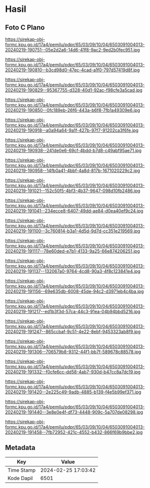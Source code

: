 # Hasil

## Foto C Plano

https://sirekap-obj-formc.kpu.go.id/17a4/pemilu/pdpr/65/03/09/10/04/6503091004013-20240219-190751--05e2d2a6-14d6-41f8-9ac2-9ed2b0fec951.jpg

https://sirekap-obj-formc.kpu.go.id/17a4/pemilu/pdpr/65/03/09/10/04/6503091004013-20240219-190810--b3cd98d0-47ec-4cad-a1f0-797d57419d8f.jpg

https://sirekap-obj-formc.kpu.go.id/17a4/pemilu/pdpr/65/03/09/10/04/6503091004013-20240219-190829--95367755-d328-40d1-92ac-f98cfe3a5cad.jpg

https://sirekap-obj-formc.kpu.go.id/17a4/pemilu/pdpr/65/03/09/10/04/6503091004013-20240219-190850--0fc189eb-26f6-443a-b6f8-7fb1a49309e6.jpg

https://sirekap-obj-formc.kpu.go.id/17a4/pemilu/pdpr/65/03/09/10/04/6503091004013-20240219-190918--a0a94a64-9a1f-427b-97f7-91202ca3f6fe.jpg

https://sirekap-obj-formc.kpu.go.id/17a4/pemilu/pdpr/65/03/09/10/04/6503091004013-20240219-190938--241de0e6-69cf-4bdd-b7d8-c49abf95ae71.jpg

https://sirekap-obj-formc.kpu.go.id/17a4/pemilu/pdpr/65/03/09/10/04/6503091004013-20240219-190958--14fb0a41-4bbf-4a8d-817b-1671020229c2.jpg

https://sirekap-obj-formc.kpu.go.id/17a4/pemilu/pdpr/65/03/09/10/04/6503091004013-20240219-191021--152c50f5-4bf3-4b37-9647-098d10fb2486.jpg

https://sirekap-obj-formc.kpu.go.id/17a4/pemilu/pdpr/65/03/09/10/04/6503091004013-20240219-191041--234ecce8-6407-49dd-ae84-d0ea40ef9c24.jpg

https://sirekap-obj-formc.kpu.go.id/17a4/pemilu/pdpr/65/03/09/10/04/6503091004013-20240219-191100--3c760814-b3a1-4d5d-9d7d-cc351e219569.jpg

https://sirekap-obj-formc.kpu.go.id/17a4/pemilu/pdpr/65/03/09/10/04/6503091004013-20240219-191117--78e60ded-e7b1-4133-9a25-66e874206251.jpg

https://sirekap-obj-formc.kpu.go.id/17a4/pemilu/pdpr/65/03/09/10/04/6503091004013-20240219-191137--132067a0-9764-4cd8-90a3-4f8c123841e4.jpg

https://sirekap-obj-formc.kpu.go.id/17a4/pemilu/pdpr/65/03/09/10/04/6503091004013-20240219-191156--69e635db-6008-45de-94c2-d3971eb4c4ba.jpg

https://sirekap-obj-formc.kpu.go.id/17a4/pemilu/pdpr/65/03/09/10/04/6503091004013-20240219-191217--ed1b3f3d-57ca-44c3-91ea-04b94bbd5216.jpg

https://sirekap-obj-formc.kpu.go.id/17a4/pemilu/pdpr/65/03/09/10/04/6503091004013-20240219-191247--865ccbaf-9c51-4e22-8ebf-9453323ab8f9.jpg

https://sirekap-obj-formc.kpu.go.id/17a4/pemilu/pdpr/65/03/09/10/04/6503091004013-20240219-191306--706579b8-9312-44f1-bb7f-589678c88578.jpg

https://sirekap-obj-formc.kpu.go.id/17a4/pemilu/pdpr/65/03/09/10/04/6503091004013-20240219-191332--f0cfe6cc-dd58-4ab7-930d-b47cc8a7dc19.jpg

https://sirekap-obj-formc.kpu.go.id/17a4/pemilu/pdpr/65/03/09/10/04/6503091004013-20240219-191420--2e225c49-9adb-4885-b139-f4e5b99ef371.jpg

https://sirekap-obj-formc.kpu.go.id/17a4/pemilu/pdpr/65/03/09/10/04/6503091004013-20240219-191440--3e8e0e4f-df73-4448-909c-5a707de08298.jpg

https://sirekap-obj-formc.kpu.go.id/17a4/pemilu/pdpr/65/03/09/10/04/6503091004013-20240219-191458--7fb72952-421c-4552-b432-866f69b9bbe2.jpg


## Metadata

| Key        | Value               |
| ---------- | ------------------- |
| Time Stamp | 2024-02-25 17:03:42 |
| Kode Dapil | 6501                |



